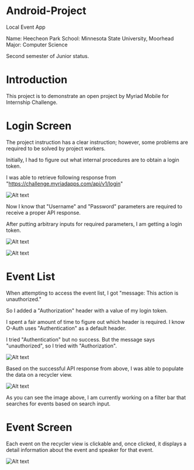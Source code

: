 # Android-Project
Local Event App

Name: Heecheon Park
School: Minnesota State University, Moorhead
Major: Computer Science

Second semester of Junior status.

# Introduction
This project is to demonstrate an open project by Myriad Mobile for Internship Challenge.


# Login Screen

The project instruction has a clear instruction; however, some problems are required to be solved by project workers.

Initially, I had to figure out what internal procedures are to obtain a login token.

I was able to retrieve following response from "https://challenge.myriadapps.com/api/v1/login"

![Alt text](https://github.com/heecheon92/Android-Project/blob/master/login_postman.png "Login Postman")

Now I know that "Username" and "Password" parameters are required to receive a proper API response.

After putting arbitrary inputs for required parameters, I am getting a login token.

![Alt text](https://github.com/heecheon92/Android-Project/blob/master/token_postman.png "Login Token")

![Alt text](https://github.com/heecheon92/Android-Project/blob/master/login_screen.png "Login Screen")


# Event List

When attempting to access the event list, I got "message: This action is unauthorized."

So I added a "Authorization" header with a value of my login token.

I spent a fair amount of time to figure out which header is required. I know O-Auth uses "Authentication" as a default header.

I tried "Authentication" but no success. But the message says "unauthorized", so I tried with "Authorization".

![Alt text](https://github.com/heecheon92/Android-Project/blob/master/event_postman.png "Event Postman")

Based on the successful API response from above, I was able to populate the data on a recycler view.

![Alt text](https://github.com/heecheon92/Android-Project/blob/master/event_screen.png "Event Screen")

As you can see the image above, I am currently working on a filter bar that searches for events based on search input.

# Event Screen

Each event on the recycler view is clickable and, once clicked, it displays a detail information about the event and speaker for that event.

![Alt text](https://github.com/heecheon92/Android-Project/blob/master/event_info.png "Event and Speaker")


